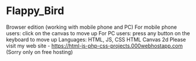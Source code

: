 # Flappy_Bird
Browser edition (working with mobile phone and PC)
For mobile phone users: click on the canvas to move up 
For PC users: press any button on the keyboard to move up 
Languages: HTML, JS, CSS
HTML Canvas 2d 
Please visit my web site - https://html-js-php-css-projects.000webhostapp.com (Sorry only on free hosting)

